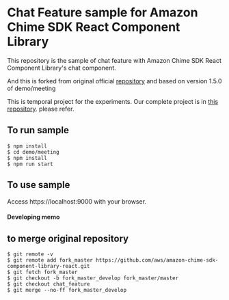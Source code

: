 # Chat Feature sample for Amazon Chime SDK React Component Library
This repository is the sample of chat feature with Amazon Chime SDK React Component Library's chat component.

And this is forked from original official [repository](https://github.com/aws/amazon-chime-sdk-component-library-react) and based on version 1.5.0 of demo/meeting


This is temporal project for the experiments.
Our complete project is in [this repository](https://github.com/w-okada/flect-chime-sdk-demo). please refer.


## To run sample
```
$ npm install
$ cd demo/meeting
$ npm install
$ npm run start
```

## To use sample
Access https://localhost:9000 with your browser.

#### Developing memo
## to merge original repository
```
$ git remote -v
$ git remote add fork_master https://github.com/aws/amazon-chime-sdk-component-library-react.git
$ git fetch fork_master
$ git checkout -b fork_master_develop fork_master/master
$ git checkout chat_feature
$ git merge --no-ff fork_master_develop
```
